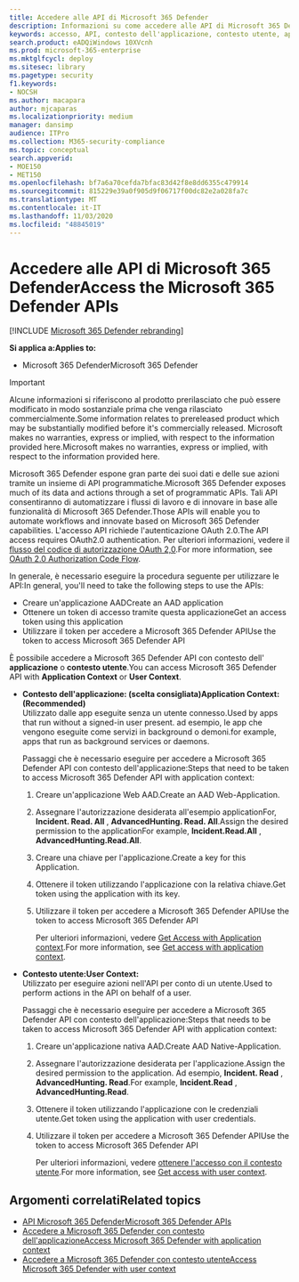 ```yaml
---
title: Accedere alle API di Microsoft 365 Defender
description: Informazioni su come accedere alle API di Microsoft 365 Defender
keywords: accesso, API, contesto dell'applicazione, contesto utente, applicazione AAD, token di accesso
search.product: eADQiWindows 10XVcnh
ms.prod: microsoft-365-enterprise
ms.mktglfcycl: deploy
ms.sitesec: library
ms.pagetype: security
f1.keywords:
- NOCSH
ms.author: macapara
author: mjcaparas
ms.localizationpriority: medium
manager: dansimp
audience: ITPro
ms.collection: M365-security-compliance
ms.topic: conceptual
search.appverid:
- MOE150
- MET150
ms.openlocfilehash: bf7a6a70cefda7bfac83d42f8e8dd6355c479914
ms.sourcegitcommit: 815229e39a0f905d9f06717f00dc82e2a028fa7c
ms.translationtype: MT
ms.contentlocale: it-IT
ms.lasthandoff: 11/03/2020
ms.locfileid: "48845019"
---
```

# <a name="access-the-microsoft-365-defender-apis"></a><span data-ttu-id="ab442-104">Accedere alle API di Microsoft 365 Defender</span><span class="sxs-lookup"><span data-stu-id="ab442-104">Access the Microsoft 365 Defender APIs</span></span>

[!INCLUDE [Microsoft 365 Defender rebranding](../includes/microsoft-defender.md)]


<span data-ttu-id="ab442-105">**Si applica a:**</span><span class="sxs-lookup"><span data-stu-id="ab442-105">**Applies to:**</span></span>
- <span data-ttu-id="ab442-106">Microsoft 365 Defender</span><span class="sxs-lookup"><span data-stu-id="ab442-106">Microsoft 365 Defender</span></span>

>[!IMPORTANT] 
><span data-ttu-id="ab442-107">Alcune informazioni si riferiscono al prodotto prerilasciato che può essere modificato in modo sostanziale prima che venga rilasciato commercialmente.</span><span class="sxs-lookup"><span data-stu-id="ab442-107">Some information relates to prereleased product which may be substantially modified before it's commercially released.</span></span> <span data-ttu-id="ab442-108">Microsoft makes no warranties, express or implied, with respect to the information provided here.</span><span class="sxs-lookup"><span data-stu-id="ab442-108">Microsoft makes no warranties, express or implied, with respect to the information provided here.</span></span>


 <span data-ttu-id="ab442-109">Microsoft 365 Defender espone gran parte dei suoi dati e delle sue azioni tramite un insieme di API programmatiche.</span><span class="sxs-lookup"><span data-stu-id="ab442-109">Microsoft 365 Defender exposes much of its data and actions through a set of programmatic APIs.</span></span> <span data-ttu-id="ab442-110">Tali API consentiranno di automatizzare i flussi di lavoro e di innovare in base alle funzionalità di Microsoft 365 Defender.</span><span class="sxs-lookup"><span data-stu-id="ab442-110">Those APIs will enable you to automate workflows and innovate based on  Microsoft 365 Defender capabilities.</span></span> <span data-ttu-id="ab442-111">L'accesso API richiede l'autenticazione OAuth 2.0.</span><span class="sxs-lookup"><span data-stu-id="ab442-111">The API access requires OAuth2.0 authentication.</span></span> <span data-ttu-id="ab442-112">Per ulteriori informazioni, vedere il [flusso del codice di autorizzazione OAuth 2,0](https://docs.microsoft.com/azure/active-directory/develop/active-directory-v2-protocols-oauth-code).</span><span class="sxs-lookup"><span data-stu-id="ab442-112">For more information, see [OAuth 2.0 Authorization Code Flow](https://docs.microsoft.com/azure/active-directory/develop/active-directory-v2-protocols-oauth-code).</span></span>


<span data-ttu-id="ab442-113">In generale, è necessario eseguire la procedura seguente per utilizzare le API:</span><span class="sxs-lookup"><span data-stu-id="ab442-113">In general, you'll need to take the following steps to use the APIs:</span></span>
- <span data-ttu-id="ab442-114">Creare un'applicazione AAD</span><span class="sxs-lookup"><span data-stu-id="ab442-114">Create an AAD application</span></span>
- <span data-ttu-id="ab442-115">Ottenere un token di accesso tramite questa applicazione</span><span class="sxs-lookup"><span data-stu-id="ab442-115">Get an access token using this application</span></span>
- <span data-ttu-id="ab442-116">Utilizzare il token per accedere a Microsoft 365 Defender API</span><span class="sxs-lookup"><span data-stu-id="ab442-116">Use the token to access  Microsoft 365 Defender API</span></span>


<span data-ttu-id="ab442-117">È possibile accedere a Microsoft 365 Defender API con contesto dell' **applicazione** o **contesto utente**.</span><span class="sxs-lookup"><span data-stu-id="ab442-117">You can access Microsoft 365 Defender API with **Application Context** or **User Context**.</span></span>

- <span data-ttu-id="ab442-118">**Contesto dell'applicazione: (scelta consigliata)**</span><span class="sxs-lookup"><span data-stu-id="ab442-118">**Application Context: (Recommended)**</span></span> <br>
    <span data-ttu-id="ab442-119">Utilizzato dalle app eseguite senza un utente connesso.</span><span class="sxs-lookup"><span data-stu-id="ab442-119">Used by apps that run without a signed-in user present.</span></span> <span data-ttu-id="ab442-120">ad esempio, le app che vengono eseguite come servizi in background o demoni.</span><span class="sxs-lookup"><span data-stu-id="ab442-120">for example, apps that run as background services or daemons.</span></span>

    <span data-ttu-id="ab442-121">Passaggi che è necessario eseguire per accedere a Microsoft 365 Defender API con contesto dell'applicazione:</span><span class="sxs-lookup"><span data-stu-id="ab442-121">Steps that need to be taken to access  Microsoft 365 Defender API with application context:</span></span>

  1. <span data-ttu-id="ab442-122">Creare un'applicazione Web AAD.</span><span class="sxs-lookup"><span data-stu-id="ab442-122">Create an AAD Web-Application.</span></span>
  2. <span data-ttu-id="ab442-123">Assegnare l'autorizzazione desiderata all'esempio applicationFor, **Incident. Read. All** , **AdvancedHunting. Read. All**.</span><span class="sxs-lookup"><span data-stu-id="ab442-123">Assign the desired permission to the applicationFor example, **Incident.Read.All** , **AdvancedHunting.Read.All**.</span></span> 
  3. <span data-ttu-id="ab442-124">Creare una chiave per l'applicazione.</span><span class="sxs-lookup"><span data-stu-id="ab442-124">Create a key for this Application.</span></span>
  4. <span data-ttu-id="ab442-125">Ottenere il token utilizzando l'applicazione con la relativa chiave.</span><span class="sxs-lookup"><span data-stu-id="ab442-125">Get token using the application with its key.</span></span>
  5. <span data-ttu-id="ab442-126">Utilizzare il token per accedere a Microsoft 365 Defender API</span><span class="sxs-lookup"><span data-stu-id="ab442-126">Use the token to access  Microsoft 365 Defender API</span></span>

     <span data-ttu-id="ab442-127">Per ulteriori informazioni, vedere [Get Access with Application context](api-create-app-web.md).</span><span class="sxs-lookup"><span data-stu-id="ab442-127">For more information, see [Get access with application context](api-create-app-web.md).</span></span>


- <span data-ttu-id="ab442-128">**Contesto utente:**</span><span class="sxs-lookup"><span data-stu-id="ab442-128">**User Context:**</span></span> <br>
    <span data-ttu-id="ab442-129">Utilizzato per eseguire azioni nell'API per conto di un utente.</span><span class="sxs-lookup"><span data-stu-id="ab442-129">Used to perform actions in the API on behalf of a user.</span></span>

    <span data-ttu-id="ab442-130">Passaggi che è necessario eseguire per accedere a Microsoft 365 Defender API con contesto dell'applicazione:</span><span class="sxs-lookup"><span data-stu-id="ab442-130">Steps that needs to be taken to access  Microsoft 365 Defender API with application context:</span></span>
  1. <span data-ttu-id="ab442-131">Creare un'applicazione nativa AAD.</span><span class="sxs-lookup"><span data-stu-id="ab442-131">Create AAD Native-Application.</span></span>
  2. <span data-ttu-id="ab442-132">Assegnare l'autorizzazione desiderata per l'applicazione.</span><span class="sxs-lookup"><span data-stu-id="ab442-132">Assign the desired permission to the application.</span></span> <span data-ttu-id="ab442-133">Ad esempio, **Incident. Read** , **AdvancedHunting. Read**.</span><span class="sxs-lookup"><span data-stu-id="ab442-133">For example, **Incident.Read** , **AdvancedHunting.Read**.</span></span>
  3. <span data-ttu-id="ab442-134">Ottenere il token utilizzando l'applicazione con le credenziali utente.</span><span class="sxs-lookup"><span data-stu-id="ab442-134">Get token using the application with user credentials.</span></span>
  4. <span data-ttu-id="ab442-135">Utilizzare il token per accedere a Microsoft 365 Defender API</span><span class="sxs-lookup"><span data-stu-id="ab442-135">Use the token to access  Microsoft 365 Defender API</span></span>

     <span data-ttu-id="ab442-136">Per ulteriori informazioni, vedere [ottenere l'accesso con il contesto utente](api-create-app-user-context.md).</span><span class="sxs-lookup"><span data-stu-id="ab442-136">For more information, see [Get access with user context](api-create-app-user-context.md).</span></span>


## <a name="related-topics"></a><span data-ttu-id="ab442-137">Argomenti correlati</span><span class="sxs-lookup"><span data-stu-id="ab442-137">Related topics</span></span>
- [<span data-ttu-id="ab442-138">API Microsoft 365 Defender</span><span class="sxs-lookup"><span data-stu-id="ab442-138">Microsoft 365 Defender APIs</span></span>](api-supported.md)
- [<span data-ttu-id="ab442-139">Accedere a Microsoft 365 Defender con contesto dell'applicazione</span><span class="sxs-lookup"><span data-stu-id="ab442-139">Access  Microsoft 365 Defender with application context</span></span>](api-create-app-web.md)
- [<span data-ttu-id="ab442-140">Accedere a Microsoft 365 Defender con contesto utente</span><span class="sxs-lookup"><span data-stu-id="ab442-140">Access  Microsoft 365 Defender with user context</span></span>](api-create-app-user-context.md)
